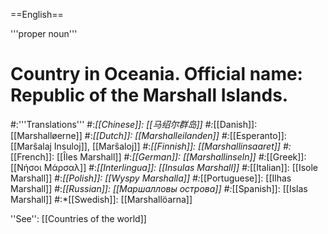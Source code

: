 ==English==

'''proper noun'''

# Country in Oceania. Official name: Republic of the Marshall Islands.
#:'''Translations'''
#:*[[Chinese]]: [[马绍尔群岛]]
#:*[[Danish]]: [[Marshalløerne]]
#:*[[Dutch]]: [[Marshalleilanden]]
#:*[[Esperanto]]: [[Marŝalaj Insuloj]], [[Marŝaloj]]
#:*[[Finnish]]: [[Marshallinsaaret]]
#:*[[French]]: [[Îles Marshall]]
#:*[[German]]: [[Marshallinseln]]
#:*[[Greek]]: [[Νήσοι Μάρσαλ]]
#:*[[Interlingua]]: [[Insulas Marshall]]
#:*[[Italian]]: [[Isole Marshall]]
#:*[[Polish]]: [[Wyspy Marshalla]]
#:*[[Portuguese]]: [[Ilhas Marshall]]
#:*[[Russian]]: [[Маршалловы острова]]
#:*[[Spanish]]: [[Islas Marshall]]
#:*[[Swedish]]: [[Marshallöarna]]

''See'': [[Countries of the world]]